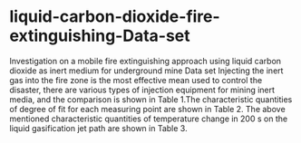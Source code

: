 # liquid-carbon-dioxide-fire-extinguishing-Data-set
Investigation on a mobile fire extinguishing approach using liquid carbon dioxide as inert medium for underground mine Data set
Injecting the inert gas into the fire zone is the most effective mean used to control the disaster, there are various types of injection equipment for mining inert media, and the comparison is shown in Table 1.The characteristic quantities of degree of fit for each measuring point are shown in Table 2.
The above mentioned characteristic quantities of temperature change in 200 s on the liquid gasification jet path are shown in Table 3.

